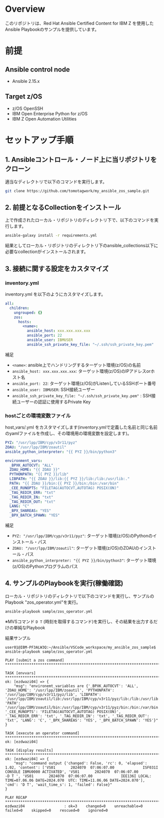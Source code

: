 # Overview

このリポジトリは、Red Hat Ansible Certified Content for IBM Z を使用したAnsible Playbookのサンプルを提供しています。


# 前提

## Ansible control node

- Ansible 2.15.x


## Target z/OS

- z/OS OpenSSH
- IBM Open Enterprise Python for z/OS
- IBM Z Open Automation Utilities


# セットアップ手順

## 1. Ansibleコントロール・ノード上に当リポジトリをクローン

適当なディレクトリで以下のコマンドを実行します。

```sh
git clone https://github.com/tomotagwork/my_ansible_zos_sample.git
```

## 2. 前提となるCollectionをインストール

上で作成されたローカル・リポジトリのディレクトリ下で、以下のコマンドを実行します。

```sh
ansible-galaxy install -r requirements.yml
```

結果としてローカル・リポジトリのディレクトリ下のansible_collections以下に必要なcollectionがインストールされます。

## 3. 接続に関する設定をカスタマイズ

### inventory.yml
inventory.yml を以下のようにカスタマイズします。

```yaml
all:
  children:
    ungrouped: {}
    zos:
      hosts:
        <name>:
          ansible_host: xxx.xxx.xxx.xxx
          ansible_port: 22
          ansible_user: IBMUSER
          ansible_ssh_private_key_file: "~/.ssh/ssh_private_key.pem"
```

補足
- `<name>`: ansible上でハンドリングするターゲット環境(z/OS)の名前
- `ansible_host: xxx.xxx.xxx.xxx`: ターゲット環境(z/OS)のIPアドレスorホスト名
- `ansible_port: 22`: ターゲット環境(z/OS)がListenしているSSHポート番号
- `ansible_user: IBMUSER`: SSH接続ユーザー
- `ansible_ssh_private_key_file: "~/.ssh/ssh_private_key.pem"` : SSH接続ユーザーの認証に使用するPrivate Key

### hostごとの環境変数ファイル

host_vars/<name>.yml をカスタマイズします(inventory.ymlで定義した名前と同じ名前のyamlファイルを作成し、その環境用の環境変数を設定します)。

```yaml
PYZ: "/usr/lpp/IBM/cyp/v3r11/pyz"
ZOAU: "/usr/lpp/IBM/zoautil"
ansible_python_interpreter: "{{ PYZ }}/bin/python3"

environment_vars:
  _BPXK_AUTOCVT: "ALL"
  ZOAU_HOME: "{{ ZOAU }}"
  PYTHONPATH: "{{ PYZ }}/lib"
  LIBPATH: "{{ ZOAU }}/lib:{{ PYZ }}/lib:/lib:/usr/lib:."
  PATH: "{{ ZOAU }}/bin:{{ PYZ }}/bin:/bin:/var/bin"
  _CEE_RUNOPTS: "FILETAG(AUTOCVT,AUTOTAG) POSIX(ON)"
  _TAG_REDIR_ERR: "txt"
  _TAG_REDIR_IN: "txt"
  _TAG_REDIR_OUT: "txt"
  LANG: "C"
  _BPX_SHAREAS: "YES"
  _BPX_BATCH_SPAWN: "YES"
```

補足
- `PYZ: "/usr/lpp/IBM/cyp/v3r11/pyz"`: ターゲット環境(z/OS)のPythonのインストール・パス
- `ZOAU: "/usr/lpp/IBM/zoautil"`: ターゲット環境(z/OS)のZOAUのインストール・パス
- `ansible_python_interpreter: "{{ PYZ }}/bin/python3"`: ターゲット環境(z/OS)のPythonプログラムのパス


## 4. サンプルのPlaybookを実行(稼働確認)

ローカル・リポジトリのディレクトリで以下のコマンドを実行し、サンプルのPlaybook "zos_operator.yml"を実行。

```sh
ansible-playbook sample/zos_operator.yml 
```

※MVSコマンド `D T` (時刻を取得するコマンド)を実行し、その結果を出力するだけの単純なPlaybook

結果サンプル
```
user01@IBM-PF3ALW3Q:~/Ansible/VSCode_workspace/my_ansible_zos_sample$ ansible-playbook sample/zos_operator.yml

PLAY [submit a zos command] *********************************************************************************************************************************************

TASK [envvars] **********************************************************************************************************************************************************
ok: [ezdwazi04] => {
    "msg": "environemt_variables are {'_BPXK_AUTOCVT': 'ALL', 'ZOAU_HOME': '/usr/lpp/IBM/zoautil', 'PYTHONPATH': '/usr/lpp/IBM/cyp/v3r11/pyz/lib', 'LIBPATH': '/usr/lpp/IBM/zoautil/lib:/usr/lpp/IBM/cyp/v3r11/pyz/lib:/lib:/usr/lib:.', 'PATH': '/usr/lpp/IBM/zoautil/bin:/usr/lpp/IBM/cyp/v3r11/pyz/bin:/bin:/var/bin', '_CEE_RUNOPTS': 'FILETAG(AUTOCVT,AUTOTAG) POSIX(ON)', '_TAG_REDIR_ERR': 'txt', '_TAG_REDIR_IN': 'txt', '_TAG_REDIR_OUT': 'txt', 'LANG': 'C', '_BPX_SHAREAS': 'YES', '_BPX_BATCH_SPAWN': 'YES'}"
}

TASK [execute an operator command] **************************************************************************************************************************************
ok: [ezdwazi04]

TASK [display results] **************************************************************************************************************************************************
ok: [ezdwazi04] => {
    "msg": "command output {'changed': False, 'rc': 0, 'elapsed': 1.02, 'content': ['VS01       2024070  07:06:07.00             ISF031I CONSOLE IBMU0000 ACTIVATED', 'VS01       2024070  07:06:07.00            -D T ', 'VS01       2024070  07:06:07.00             IEE136I LOCAL: TIME=07.06.06 DATE=2024.070  UTC: TIME=11.06.06 DATE=2024.070'], 'cmd': 'D T', 'wait_time_s': 1, 'failed': False}"
}

PLAY RECAP **************************************************************************************************************************************************************
ezdwazi04                  : ok=3    changed=0    unreachable=0    failed=0    skipped=0    rescued=0    ignored=0   
```
